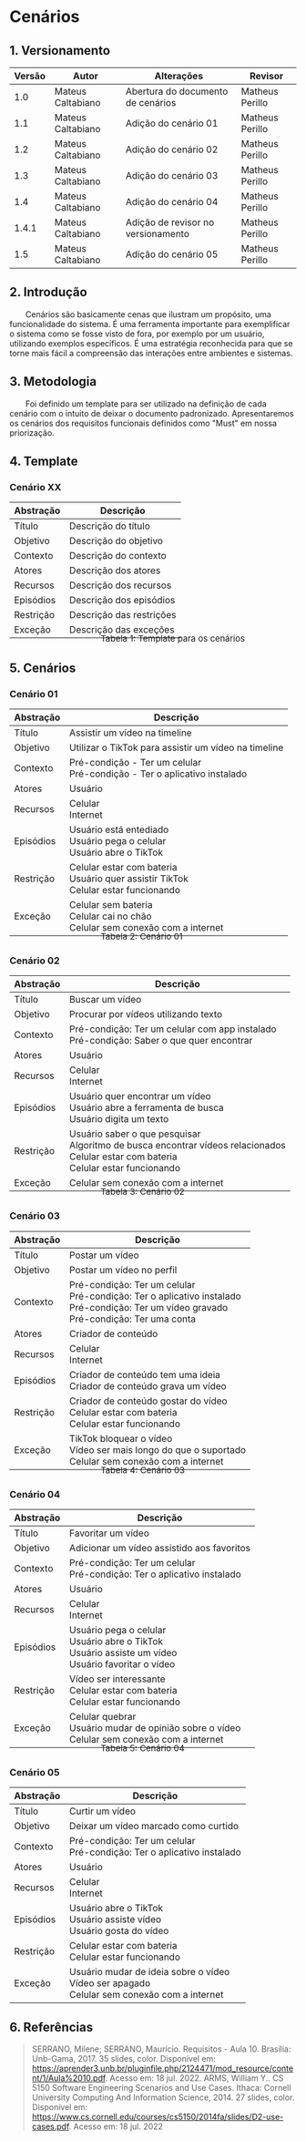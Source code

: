 # Cenários

## 1. Versionamento



| Versão | Autor             | Alterações                         | Revisor         |
| ------ | ----------------- | ---------------------------------- | --------------- |
| 1.0    | Mateus Caltabiano | Abertura do documento de cenários  | Matheus Perillo |
| 1.1    | Mateus Caltabiano | Adição do cenário 01               | Matheus Perillo |
| 1.2    | Mateus Caltabiano | Adição do cenário 02               | Matheus Perillo |
| 1.3    | Mateus Caltabiano | Adição do cenário 03               | Matheus Perillo |
| 1.4    | Mateus Caltabiano | Adição do cenário 04               | Matheus Perillo |
| 1.4.1  | Mateus Caltabiano | Adição de revisor no versionamento | Matheus Perillo |
| 1.5    | Mateus Caltabiano | Adição do cenário 05               | Matheus Perillo |


## 2. Introdução

&emsp;&emsp;Cenários são basicamente cenas que ilustram um propósito, uma funcionalidade do sistema. É uma ferramenta importante para exemplificar o sistema como se fosse visto de fora, por exemplo por um usuário, utilizando exemplos específicos. É uma estratégia reconhecida para que se torne mais fácil a compreensão das interações entre ambientes e sistemas.

## 3. Metodologia

&emsp;&emsp;Foi definido um template para ser utilizado na definição de cada cenário com o intuito de deixar o documento padronizado. Apresentaremos os cenários dos requisitos funcionais definidos como "Must" em nossa priorização.

## 4. Template

### Cenário XX

| Abstração | Descrição                |
| --------- | ------------------------ |
| Título    | Descrição do título      |
| Objetivo  | Descrição do objetivo    |
| Contexto  | Descrição do contexto    |
| Atores    | Descrição dos atores     |
| Recursos  | Descrição dos recursos   |
| Episódios | Descrição dos episódios  |
| Restrição | Descrição das restrições |
| Exceção   | Descrição das exceções   |

<p style="margin-top: -25px; font-size: 15px; margin-left: 160px">
    Tabela 1: Template para os cenários
</p>

## 5. Cenários

### Cenário 01

| Abstração | Descrição                                                                              |
| --------- | -------------------------------------------------------------------------------------- |
| Título    | Assistir um vídeo na timeline                                                          |
| Objetivo  | Utilizar o TikTok para assistir um vídeo na timeline                                   |
| Contexto  | Pré-condição - Ter um celular<br>Pré-condição - Ter o aplicativo instalado             |
| Atores    | Usuário                                                                                |
| Recursos  | Celular<br>Internet                                                                    |
| Episódios | Usuário está entediado<br>Usuário pega o celular<br>Usuário abre o TikTok              |
| Restrição | Celular estar com bateria<br>Usuário quer assistir TikTok<br>Celular estar funcionando |
| Exceção   | Celular sem bateria<br>Celular cai no chão<br>Celular sem conexão com a internet       |

<p style="margin-top: -25px; font-size: 15px; margin-left: 160px">
    Tabela 2: Cenário 01
</p>

### Cenário 02

| Abstração | Descrição                                                                                                                                   |
| --------- | ------------------------------------------------------------------------------------------------------------------------------------------- |
| Título    | Buscar um vídeo                                                                                                                             |
| Objetivo  | Procurar por vídeos utilizando texto                                                                                                        |
| Contexto  | Pré-condição: Ter um celular com app instalado<br>Pré-condição: Saber o que quer encontrar                                                  |
| Atores    | Usuário                                                                                                                                     |
| Recursos  | Celular<br>Internet                                                                                                                         |
| Episódios | Usuário quer encontrar um vídeo<br>Usuário abre a ferramenta de busca<br>Usuário digita um texto                                            |
| Restrição | Usuário saber o que pesquisar<br>Algoritmo de busca encontrar vídeos relacionados<br>Celular estar com bateria<br>Celular estar funcionando |
| Exceção   | Celular sem conexão com a internet                                                                                                          |

<p style="margin-top: -25px; font-size: 15px; margin-left: 160px">
    Tabela 3: Cenário 02
</p>

### Cenário 03

| Abstração | Descrição                                                                                                                                     |
| --------- | --------------------------------------------------------------------------------------------------------------------------------------------- |
| Título    | Postar um vídeo                                                                                                                               |
| Objetivo  | Postar um vídeo no perfil                                                                                                                     |
| Contexto  | Pré-condição: Ter um celular<br>Pré-condição: Ter o aplicativo instalado<br>Pré-condição: Ter um vídeo gravado<br>Pré-condição: Ter uma conta |
| Atores    | Criador de conteúdo                                                                                                                           |
| Recursos  | Celular<br>Internet                                                                                                                           |
| Episódios | Criador de conteúdo tem uma ideia<br>Criador de conteúdo grava um vídeo                                                                       |
| Restrição | Criador de conteúdo gostar do vídeo<br>Celular estar com bateria<br>Celular estar funcionando                                                 |
| Exceção   | TikTok bloquear o vídeo<br>Vídeo ser mais longo do que o suportado<br>Celular sem conexão com a internet                                      |

<p style="margin-top: -25px; font-size: 15px; margin-left: 160px">
    Tabela 4: Cenário 03
</p>

### Cenário 04

| Abstração | Descrição                                                                                                |
| --------- | -------------------------------------------------------------------------------------------------------- |
| Título    | Favoritar um vídeo                                                                                       |
| Objetivo  | Adicionar um vídeo assistido aos favoritos                                                               |
| Contexto  | Pré-condição: Ter um celular<br>Pré-condição: Ter o aplicativo instalado<br>                             |
| Atores    | Usuário                                                                                                  |
| Recursos  | Celular<br>Internet                                                                                      |
| Episódios | Usuário pega o celular<br>Usuário abre o TikTok<br>Usuário assiste um vídeo<br>Usuário favoritar o vídeo |
| Restrição | Vídeo ser interessante<br>Celular estar com bateria<br>Celular estar funcionando                         |
| Exceção   | Celular quebrar<br>Usuário mudar de opinião sobre o vídeo<br>Celular sem conexão com a internet          |

<p style="margin-top: -25px; font-size: 15px; margin-left: 160px">
    Tabela 5: Cenário 04
</p>

### Cenário 05

| Abstração | Descrição                                                                                       |
| --------- | ----------------------------------------------------------------------------------------------- |
| Título    | Curtir um vídeo                                                                                 |
| Objetivo  | Deixar um vídeo marcado como curtido                                                            |
| Contexto  | Pré-condição: Ter um celular<br>Pré-condição: Ter o aplicativo instalado                        |
| Atores    | Usuário                                                                                         |
| Recursos  | Celular<br>Internet                                                                             |
| Episódios | Usuário abre o TikTok<br>Usuário assiste vídeo<br>Usuário gosta do vídeo                        |
| Restrição | Celular estar com bateria<br>Celular estar funcionando                                          |
| Exceção   | Usuário mudar de ideia sobre o vídeo<br>Vídeo ser apagado<br>Celular sem conexão com a internet |

## 6. Referências

>SERRANO, Milene; SERRANO, Maurício. Requisitos - Aula 10. Brasília: Unb-Gama, 2017. 35 slides, color. Disponível em: https://aprender3.unb.br/pluginfile.php/2124471/mod_resource/content/1/Aula%2010.pdf. Acesso em: 18 jul. 2022.
>ARMS, William Y.. CS 5150 Software Engineering Scenarios and Use Cases. Ithaca: Cornell University Computing And Information Science, 2014. 27 slides, color. Disponível em: https://www.cs.cornell.edu/courses/cs5150/2014fa/slides/D2-use-cases.pdf. Acesso em: 18 jul. 2022